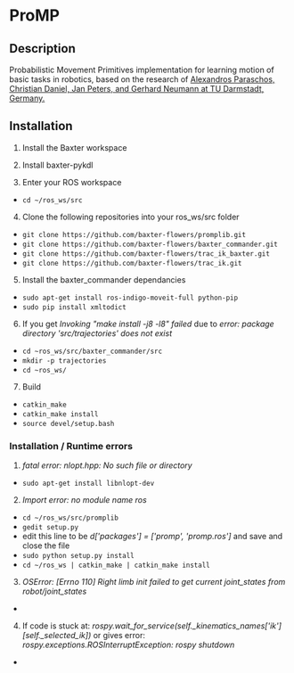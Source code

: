 # ProMP

## Description

Probabilistic Movement Primitives implementation for learning motion of basic tasks in robotics, based on the research of [Alexandros Paraschos, Christian Daniel, Jan Peters, and Gerhard Neumann at TU Darmstadt, Germany.](http://www.ias.tu-darmstadt.de/uploads/Publications/Paraschos_NIPS_2013a.pdf) 

## Installation

1. Install the Baxter workspace

2. Install baxter-pykdl

3. Enter your ROS workspace
 * `cd ~/ros_ws/src`

4. Clone the following repositories into your ros_ws/src folder
  * `git clone https://github.com/baxter-flowers/promplib.git`
  * `git clone https://github.com/baxter-flowers/baxter_commander.git`
  * `git clone https://github.com/baxter-flowers/trac_ik_baxter.git`
  * `git clone https://github.com/baxter-flowers/trac_ik.git`

5. Install the baxter_commander dependancies
  * `sudo apt-get install ros-indigo-moveit-full python-pip`
  * `sudo pip install xmltodict`

6. If you get _Invoking "make install -j8 -l8" failed_ due to _error: package directory 'src/trajectories' does not exist_
  * `cd ~ros_ws/src/baxter_commander/src`
  * `mkdir -p trajectories`
  * `cd ~ros_ws/`

7. Build
  * `catkin_make`
  * `catkin_make install`
  * `source devel/setup.bash`

### Installation / Runtime errors

1. _fatal error: nlopt.hpp: No such file or directory_
  * `sudo apt-get install libnlopt-dev`
  
2. _Import error: no module name ros_
  * `cd ~/ros_ws/src/promplib`
  * `gedit setup.py`
  * edit this line to be _d['packages'] = ['promp', 'promp.ros']_ and save and close the file
  * `sudo python setup.py install`
  * `cd ~/ros_ws | catkin_make | catkin_make install`

3. _OSError: [Errno 110] Right limb init failed to get current joint_states from robot/joint_states_
  * 
  
4. If code is stuck at: *rospy.wait_for_service(self._kinematics_names['ik'][self._selected_ik])* or gives error: _rospy.exceptions.ROSInterruptException: rospy shutdown_
  * 

